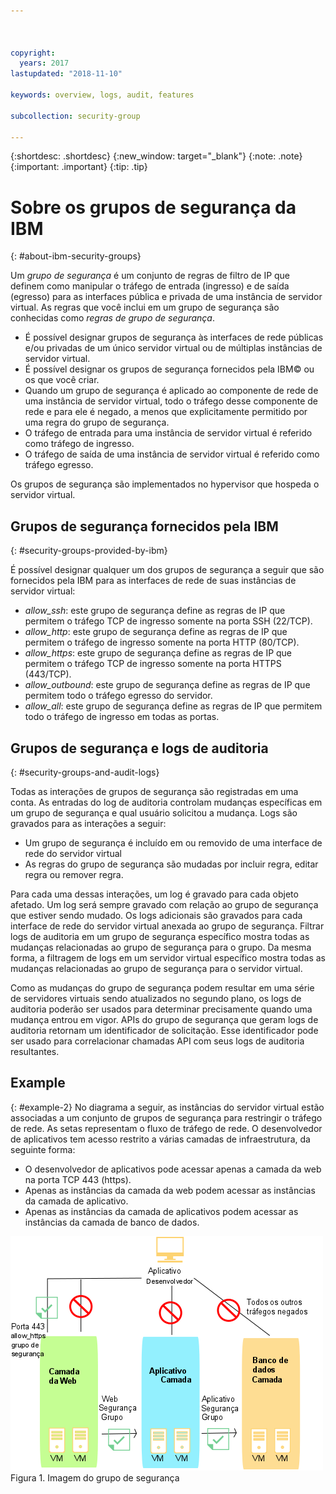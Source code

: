 ```yaml
---



copyright:
  years: 2017
lastupdated: "2018-11-10"

keywords: overview, logs, audit, features

subcollection: security-group

---
```


{:shortdesc: .shortdesc}
{:new_window: target="_blank"}
{:note: .note}
{:important: .important}
{:tip: .tip}

# Sobre os grupos de segurança da IBM
{: #about-ibm-security-groups}

Um *grupo de segurança* é um conjunto de regras de filtro de IP que definem como manipular o tráfego de
entrada (ingresso) e de saída (egresso) para as interfaces pública e privada de uma instância de servidor virtual. As
regras que você inclui em um grupo de segurança são conhecidas como *regras de grupo de segurança*.

* É possível designar grupos de segurança às interfaces de rede públicas e/ou privadas de um único servidor virtual ou de múltiplas instâncias de servidor virtual.
* É possível designar os grupos de segurança fornecidos pela IBM© ou os que você criar.
* Quando um grupo de segurança é aplicado ao componente de rede de uma instância de servidor virtual, todo o tráfego desse componente de rede e para ele é negado, a menos que explicitamente permitido por uma regra do grupo de segurança.
* O tráfego de entrada para uma instância de servidor virtual é referido como tráfego de ingresso.
* O tráfego de saída de uma instância de servidor virtual é referido como tráfego egresso.

Os grupos de segurança são implementados no hypervisor que hospeda o servidor virtual.

## Grupos de segurança fornecidos pela IBM
{: #security-groups-provided-by-ibm}

É possível designar qualquer um dos grupos de segurança a seguir que são fornecidos pela IBM para as interfaces
de rede de suas instâncias de servidor virtual:

* *allow_ssh*: este grupo de segurança define as regras de IP que permitem o tráfego TCP de ingresso somente na porta SSH (22/TCP).
* *allow_http*: este grupo de segurança define as regras de IP que permitem o tráfego de ingresso somente na porta HTTP (80/TCP).
* *allow_https*: este grupo de segurança define as regras de IP que permitem o tráfego TCP de ingresso somente na porta HTTPS (443/TCP).
* *allow_outbound*: este grupo de segurança define as regras de IP que permitem todo o tráfego egresso do servidor.
* *allow_all*: este grupo de segurança define as regras de IP que permitem todo o tráfego de ingresso em todas as portas.

## Grupos de segurança e logs de auditoria
{: #security-groups-and-audit-logs}

Todas as interações de grupos de segurança são registradas em uma conta. As entradas do log de auditoria controlam mudanças específicas em um grupo de segurança e qual usuário solicitou a mudança. Logs são gravados para as interações a seguir:
* Um grupo de segurança é incluído em ou removido de uma interface de rede do servidor virtual
* As regras do grupo de segurança são mudadas por incluir regra, editar regra ou remover regra.

Para cada uma dessas interações, um log é gravado para cada objeto afetado. Um log será sempre gravado com relação ao grupo de segurança que estiver sendo mudado. Os logs adicionais são gravados para cada interface de rede do servidor virtual anexada ao grupo de segurança. Filtrar logs de auditoria em um grupo de segurança específico mostra todas as mudanças relacionadas ao grupo de segurança para o grupo. Da mesma forma, a filtragem de logs em um servidor virtual específico mostra todas as mudanças relacionadas ao grupo de segurança para o servidor virtual.

Como as mudanças do grupo de segurança podem resultar em uma série de servidores virtuais sendo atualizados no segundo plano, os logs de auditoria poderão ser usados para determinar precisamente quando uma mudança entrou em vigor.  APIs do grupo de segurança que geram logs de auditoria retornam um identificador de solicitação. Esse identificador pode ser usado para correlacionar chamadas API com seus logs de auditoria resultantes.

## Example
{: #example-2}
No diagrama a seguir, as instâncias do servidor virtual estão associadas a um conjunto de grupos de segurança para restringir o tráfego de rede. As setas representam o fluxo de tráfego de rede. O desenvolvedor de aplicativos tem acesso restrito a várias camadas de infraestrutura, da seguinte forma:

* O desenvolvedor de aplicativos pode acessar apenas a camada da web na porta TCP 443 (https).
* Apenas as instâncias da camada da web podem acessar as instâncias da camada de aplicativo.
* Apenas as instâncias da camada de aplicativos podem acessar as instâncias da camada de banco de dados.

![ Imagem de Grupo de segurança](images/SecurityGroups.png "A imagem mostra o fluxo do tráfego de rede com um conjunto de grupos de segurança ativado") Figura 1. Imagem do grupo de segurança
